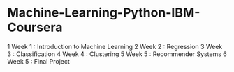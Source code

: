 # Machine-Learning-Python-IBM-Coursera

1 Week 1 : Introduction to Machine Learning
2 Week 2 : Regression
3 Week 3 : Classification
4 Week 4 : Clustering
5 Week 5 : Recommender Systems
6 Week 5 : Final Project
